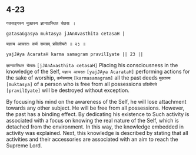 ## 4-23


```shloka-sa
गतसङ्गस्य मुक्तस्य ज्ञानावस्थित चेतसः ।
```
```shloka-sa-hk
gatasaGgasya muktasya jJAnAvasthita cetasaH |
```
```shloka-sa
यज्ञाय आचरतः कर्म समग्रम् प्रविलीयते ॥ २३ ॥
```
```shloka-sa-hk
yajJAya AcarataH karma samagram pravilIyate || 23 ||
```

`ज्ञानावस्थित चेतसः` `[jJAnAvasthita cetasaH]` Placing his consciousness in the knowledge of the Self, `यज्ञाय आचरतः` `[yajJAya AcarataH]` performing actions for the sake of worship, `कर्मसमग्रम्` `[karmasamagram]` all the past deeds `मुक्तस्य` `[muktasya]` of a person who is free from all possessions `प्रविलीयते` `[pravilIyate]` will be destroyed without exception.

By focusing his mind on the awareness of the Self, he will lose attachment towards any other subject. He will be free from all possessions. However, the past has a binding effect. By dedicating his existence to 
Such activity is associated with a focus on knowing the real nature of the Self, which is detached from the environment. In this way, the knowledge embedded in activity was explained. Next, this knowledge is described by stating that all activities and their accessories are associated with an aim to reach the Supreme Lord.

